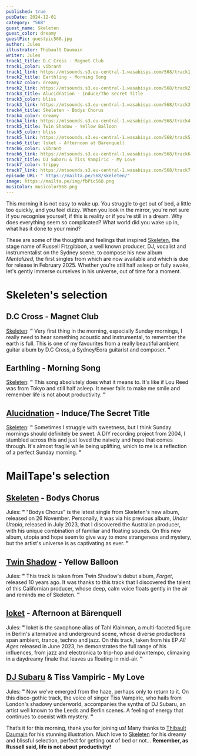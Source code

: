 ```yaml
---
published: true
pubDate: 2024-12-01
category: "568"
guest_name: Skeleten
guest_color: dreamy
guestPic: guestpic568.jpg
author: Jules
illustrator: Thibault Daumain
writer: Jules
track1_title: D.C Cross - Magnet Club
track1_color: vibrant
track1_link: https://mtsounds.s3.eu-central-1.wasabisys.com/568/track1.mp3
track2_title: Earthling - Morning Song
track2_color: dreamy
track2_link: https://mtsounds.s3.eu-central-1.wasabisys.com/568/track2.mp3
track3_title: Alucidnation - Induce/The Secret Title
track3_color: bliss
track3_link: https://mtsounds.s3.eu-central-1.wasabisys.com/568/track3.mp3
track4_title: Skeleten - Bodys Chorus
track4_color: dreamy
track4_link: https://mtsounds.s3.eu-central-1.wasabisys.com/568/track4.mp3
track5_title: Twin Shadow - Yellow Balloon
track5_color: bliss
track5_link: https://mtsounds.s3.eu-central-1.wasabisys.com/568/track5.mp3
track6_title: loket - Afternoon at Bärenquell
track6_color: vibrant
track6_link: https://mtsounds.s3.eu-central-1.wasabisys.com/568/track6.mp3
track7_title: DJ Subaru & Tiss Vampiric - My Love
track7_color: trippy
track7_link: https://mtsounds.s3.eu-central-1.wasabisys.com/568/track7.mp3
episode_URL: " https://mailta.pe/568/skeleten/"
image: https://mailta.pe/img/fbPic568.png
musiColor: musicolor568.png
---
```

This morning it is not easy to wake up. You struggle to get out of bed, a little too quickly, and you feel dizzy. When you look in the mirror, you're not sure if you recognise yourself, if this is reality or if you're still in a dream. Why does everything seem so complicated? What world did you wake up in, what has it done to your mind? 

These are some of the thoughts and feelings that inspired [Skeleten](https://skeleten.bandcamp.com/), the stage name of Russell Fitzgibbon, a well known producer, DJ, vocalist and instrumentalist on the Sydney scene, to compose his new album <i>Mentalized</i>, the first singles from which are now available and which is due for release in February 2025. Whether you're still half asleep or fully awake, let's gently immerse ourselves in his universe, out of time for a moment.


# Skeleten's selection




## D.C Cross - Magnet Club



[Skeleten](https://skeleten.bandcamp.com/): **"** Very first thing in the morning, especially Sunday mornings, I really need to hear something acoustic and instrumental, to remember the earth is full. This is one of my favourites from a really beautiful ambient guitar album by D.C Cross, a Sydney/Eora guitarist and composer.  **"** 



## Earthling - Morning Song



[Skeleten](https://skeleten.bandcamp.com/): **"** This song absolutely does what it means to. It's like if Lou Reed was from Tokyo and still half asleep. It never fails to make me smile and remember life is not about productivity.  **"**



## [Alucidnation](https://alucidnation.bandcamp.com/music) - Induce/The Secret Title



[Skeleten](https://skeleten.bandcamp.com/): **"** Sometimes I struggle with sweetness, but I think Sunday mornings should definitely be sweet. A DIY recording project from 2004, I stumbled across this and just loved the naivety and hope that comes through. It's almost fragile while being uplifting, which to me is a reflection of a perfect Sunday morning. **"** 



# MailTape's selection



## [Skeleten](https://skeleten.bandcamp.com/) - Bodys Chorus



Jules: **"** "Bodys Chorus" is the latest single from Skeleten's new album, released on 26 November. Personally, it was via his previous album, <i>Under Utopia</i>, released in July 2023, that I discovered the Australian producer, with his unique combination of familiar and floating sounds. On this new album, utopia and hope seem to give way to more strangeness and mystery, but the artist's universe is as captivating as ever.  **"** 



## [Twin Shadow](https://twinshadow.bandcamp.com/) - Yellow Balloon



 Jules: **"** This track is taken from Twin Shadow's debut album, <i>Forget</i>, released 10 years ago. It was thanks to this track that I discovered the talent of this Californian producer, whose deep, calm voice floats gently in the air and reminds me of Skeleten. **"** 



## [loket](https://loketmusic.bandcamp.com/) - Afternoon at Bärenquell



Jules: **"** loket is the saxophone alias of Tahl Klainman, a multi-faceted figure in Berlin's alternative and underground scene, whose diverse productions span ambient, trance, techno and jazz. On this track, taken from his EP <i>All Ages</i> released in June 2023, he demonstrates the full range of his influences, from jazz and electronica to trip-hop and downtempo, climaxing in a daydreamy finale that leaves us floating in mid-air. **"** 



## [DJ Subaru](https://djsubaru.bandcamp.com/) & Tiss Vampiric - My Love



 Jules: **"** Now we've emerged from the haze, perhaps only to return to it. On this disco-gothic track, the voice of singer Tiss Vampiric, who hails from London's shadowy underworld, accompanies the synths of DJ Subaru, an artist well known to the Leeds and Berlin scenes. A feeling of energy that continues to coexist with mystery. **"**  



That’s it for this morning, thank you for joining us! Many thanks to [Thibault Daumain](https://thibaultdaumain.fr/) for his stunning illustration. 
Much love to [Skeleten](https://www.instagram.com/yassinkeetan/) for his dreamy and blissful selection, perfect for getting out of bed or not... <b>Remember, as Russell said, life is not about productivity!</b>
